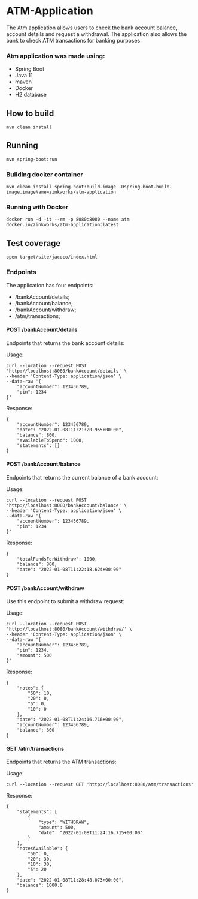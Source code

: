 # ATM-Application

The Atm application allows users to check the bank account balance, account details and request a withdrawal. 
The application also allows the bank to check ATM transactions for banking purposes.

### Atm application was made using:

* Spring Boot
* Java 11
* maven
* Docker
* H2 database

## How to build

`mvn clean install`

## Running

`mvn spring-boot:run`

### Building docker container

`mvn clean install spring-boot:build-image -Dspring-boot.build-image.imageName=zinkworks/atm-application`

### Running with Docker

`docker run -d -it --rm -p 8080:8080 --name atm docker.io/zinkworks/atm-application:latest`

## Test coverage

`open target/site/jacoco/index.html`



### Endpoints

The application has four endpoints:
* /bankAccount/details;
* /bankAccount/balance;
* /bankAccount/withdraw;
* /atm/transactions;

#### POST /bankAccount/details

Endpoints that returns the bank account details:

Usage:

```
curl --location --request POST 'http://localhost:8080/bankAccount/details' \
--header 'Content-Type: application/json' \
--data-raw '{
    "accountNumber": 123456789,
    "pin": 1234
}'
```

Response:

```
{
    "accountNumber": 123456789,
    "date": "2022-01-08T11:21:20.955+00:00",
    "balance": 800,
    "availableToSpend": 1000,
    "statements": []
}
```

#### POST /bankAccount/balance

Endpoints that returns the current balance of a bank account:

Usage:

```
curl --location --request POST 'http://localhost:8080/bankAccount/balance' \
--header 'Content-Type: application/json' \
--data-raw '{
    "accountNumber": 123456789,
    "pin": 1234
}'
```

Response:

```
{
    "totalFundsForWithdraw": 1000,
    "balance": 800,
    "date": "2022-01-08T11:22:18.624+00:00"
}
```

#### POST /bankAccount/withdraw

Use this endpoint to submit a withdraw request:

Usage:

```
curl --location --request POST 'http://localhost:8080/bankAccount/withdraw/' \
--header 'Content-Type: application/json' \
--data-raw '{
    "accountNumber": 123456789,
    "pin": 1234,
    "amount": 500
}'
```

Response:

```
{
    "notes": {
        "50": 10,
        "20": 0,
        "5": 0,
        "10": 0
    },
    "date": "2022-01-08T11:24:16.716+00:00",
    "accountNumber": 123456789,
    "balance": 300
}
```

#### GET /atm/transactions

Endpoints that returns the ATM transactions:

Usage:

```
curl --location --request GET 'http://localhost:8080/atm/transactions'
```

Response:

```
{
    "statements": [
        {
            "type": "WITHDRAW",
            "amount": 500,
            "date": "2022-01-08T11:24:16.715+00:00"
        }
    ],
    "notesAvailable": {
        "50": 0,
        "20": 30,
        "10": 30,
        "5": 20
    },
    "date": "2022-01-08T11:28:48.073+00:00",
    "balance": 1000.0
}
```
